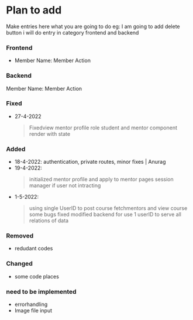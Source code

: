 # Plan to add

Make entries here what you are going to do
eg: I am going to add delete button i will do entry
in category frontend and backend

### Frontend

- Member Name: Member Action

### Backend

Member Name: Member Action

### Fixed

- 27-4-2022
  > Fixedview mentor profile role student and mentor
  > component render with state

### Added

- 18-4-2022: authentication, private routes, minor fixes | Anurag
- 19-4-2022:
  > initialized mentor profile and apply to mentor pages
  > session manager if user not intracting
- 1-5-2022:
  > using single UserID to post course fetchmentors and view course
  > some bugs fixed
  > modified backend for use 1 userID to serve all relations of data

### Removed

- redudant codes

### Changed

- some code places

### need to be implemented

- errorhandling
- Image file input
